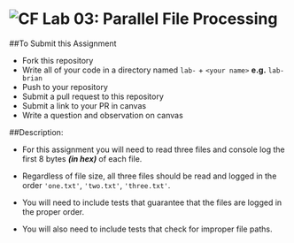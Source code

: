 ![CF](https://camo.githubusercontent.com/70edab54bba80edb7493cad3135e9606781cbb6b/687474703a2f2f692e696d6775722e636f6d2f377635415363382e706e67) Lab 03: Parallel File Processing
===

##To Submit this Assignment
  * Fork this repository
  * Write all of your code in a directory named `lab-` + `<your name>` **e.g.** `lab-brian`
  * Push to your repository
  * Submit a pull request to this repository
  * Submit a link to your PR in canvas
  * Write a question and observation on canvas

##Description:

* For this assignment you will need to read three files and console log the first 8 bytes ***(in hex)*** of each file.

* Regardless of file size, all three files should be read and logged in the order `'one.txt'`, `'two.txt'`, `'three.txt'`.

* You will need to include tests that guarantee that the files are logged in the proper order.

* You will also need to include tests that check for improper file paths.
